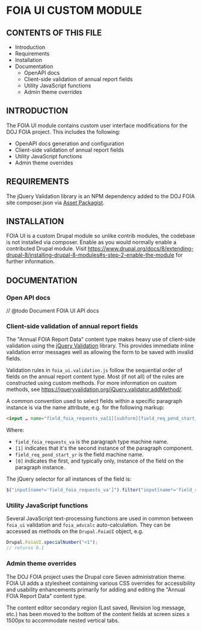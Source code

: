 FOIA UI CUSTOM MODULE
=====================

CONTENTS OF THIS FILE
---------------------

 * Introduction
 * Requirements
 * Installation
 * Documentation
   - OpenAPI docs
   - Client-side validation of annual report fields
   - Utility JavaScript functions
   - Admin theme overrides


INTRODUCTION
------------

The FOIA UI module contains custom user interface modifications for the DOJ FOIA
project. This includes the following:

 * OpenAPI docs generation and configuration
 * Client-side validation of annual report fields
 * Utility JavaScript functions
 * Admin theme overrides


REQUIREMENTS
------------

The jQuery Validation library is an NPM dependency added to the DOJ FOIA
site composer.json via [Asset Packagist](https://asset-packagist.org/).


INSTALLATION
------------

FOIA UI is a custom Drupal module so unlike contrib modules, the codebase is not
installed via composer. Enable as you would normally enable a contributed Drupal
module. Visit
https://www.drupal.org/docs/8/extending-drupal-8/installing-drupal-8-modules#s-step-2-enable-the-module
for further information.


DOCUMENTATION
-------------


### Open API docs

// @todo Document FOIA UI API docs


### Client-side validation of annual report fields

The "Annual FOIA Report Data" content type makes heavy use of client-side
validation using the [jQuery Validation](https://jqueryvalidation.org/) library.
This provides immediate inline validation error messages well as allowing the
form to be saved with invalid fields.

Validation rules in `foia_ui.validation.js` follow the sequential order of
fields on the annual report content type. Most (if not all) of the rules are
constructed using custom methods. For more information on custom methods, see
https://jqueryvalidation.org/jQuery.validator.addMethod/.

A common convention used to select fields within a specific paragraph instance
is via the name attribute, e.g. for the following markup:

```html
<input … name="field_foia_requests_va[1][subform][field_req_pend_start_yr][0][value]" …>
```

Where:

 * `field_foia_requests_va` is the paragraph type machine name.
 * `[1]` indicates that it's the second instance of the paragraph component.
 * `field_req_pend_start_yr` is the field machine name.
 * `[0]` indicates the first, and typically only, instance of the field on the
paragraph instance.

The jQuery selector for all instances of the field is:

```js
$("input[name*='field_foia_requests_va']").filter("input[name*='field_req_pend_start_yr'])
```


### Utility JavaScript functions

Several JavaScript text-processing functions are used in common between
`foia_ui` validation and `foia_advcalc` auto-calculation. They can be accessed
as methods on the `Drupal.FoiaUI` object, e.g.

```js
Drupal.FoiaUI.specialNumber("<1");
// returns 0.1
```


### Admin theme overrides

The DOJ FOIA project uses the Drupal core Seven administration theme. FOIA UI
adds a stylesheet containing various CSS overrides for accessibility and
usability enhancements primarily for adding and editing the "Annual FOIA Report
Data" content type.

The content editor secondary region (Last saved, Revision log message, etc.) has
been moved to the bottom of the content fields at screen sizes ≤ 1500px to
accommodate nested vertical tabs.
